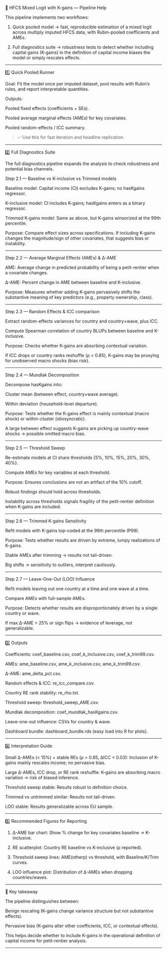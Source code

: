 📖 HFCS Mixed Logit with K-gains — Pipeline Help

This pipeline implements two workflows:

1. Quick pooled model → fast, reproducible estimation of a mixed logit across multiply imputed HFCS data, with Rubin-pooled coefficients and AMEs.


2. Full diagnostics suite → robustness tests to detect whether including capital gains (K-gains) in the definition of capital income biases the model or simply rescales effects.




---

1️⃣ Quick Pooled Runner

Goal: Fit the model once per imputed dataset, pool results with Rubin’s rules, and report interpretable quantities.

Outputs:

Pooled fixed effects (coefficients + SEs).

Pooled average marginal effects (AMEs) for key covariates.

Pooled random-effects / ICC summary.



> ✅ Use this for fast iteration and headline replication.




---

2️⃣ Full Diagnostics Suite

The full diagnostics pipeline expands the analysis to check robustness and potential bias channels.

Step 2.1 — Baseline vs K-inclusive vs Trimmed models

Baseline model: Capital income (CI) excludes K-gains; no hasKgains regressor.

K-inclusive model: CI includes K-gains; hasKgains enters as a binary regressor.

Trimmed K-gains model: Same as above, but K-gains winsorized at the 99th percentile.


Purpose: Compare effect sizes across specifications. If including K-gains changes the magnitude/sign of other covariates, that suggests bias or instability.


---

Step 2.2 — Average Marginal Effects (AMEs) & Δ-AME

AME: Average change in predicted probability of being a petit-rentier when a covariate changes.

Δ-AME: Percent change in AME between baseline and K-inclusive.


Purpose: Measures whether adding K-gains pervasively shifts the substantive meaning of key predictors (e.g., property ownership, class).


---

Step 2.3 — Random Effects & ICC comparison

Extract random-effects variances for country and country×wave, plus ICC.

Compute Spearman correlation of country BLUPs between baseline and K-inclusive.


Purpose: Checks whether K-gains are absorbing contextual variation.

If ICC drops or country ranks reshuffle (ρ < 0.85), K-gains may be proxying for unobserved macro shocks (bias risk).



---

Step 2.4 — Mundlak Decomposition

Decompose hasKgains into:

Cluster mean (between effect, country×wave average).

Within deviation (household-level departure).



Purpose: Tests whether the K-gains effect is mainly contextual (macro shock) or within-cluster (idiosyncratic).

A large between effect suggests K-gains are picking up country-wave shocks → possible omitted macro bias.



---

Step 2.5 — Threshold Sweep

Re-estimate models at CI share thresholds {5%, 10%, 15%, 20%, 30%, 40%}.

Compute AMEs for key variables at each threshold.


Purpose: Ensures conclusions are not an artifact of the 10% cutoff.

Robust findings should hold across thresholds.

Instability across thresholds signals fragility of the petit-rentier definition when K-gains are included.



---

Step 2.6 — Trimmed K-gains Sensitivity

Refit models with K-gains top-coded at the 99th percentile (P99).


Purpose: Tests whether results are driven by extreme, lumpy realizations of K-gains.

Stable AMEs after trimming → results not tail-driven.

Big shifts → sensitivity to outliers, interpret cautiously.



---

Step 2.7 — Leave-One-Out (LOO) Influence

Refit models leaving out one country at a time and one wave at a time.

Compare AMEs with full-sample AMEs.


Purpose: Detects whether results are disproportionately driven by a single country or wave.

If max Δ-AME > 25% or sign flips → evidence of leverage, not generalizable.



---

3️⃣ Outputs

Coefficients: coef_baseline.csv, coef_k_inclusive.csv, coef_k_trim99.csv.

AMEs: ame_baseline.csv, ame_k_inclusive.csv, ame_k_trim99.csv.

Δ-AME: ame_delta_pct.csv.

Random effects & ICC: re_icc_compare.csv.

Country RE rank stability: re_rho.txt.

Threshold sweep: threshold_sweep_AME.csv.

Mundlak decomposition: coef_mundlak_hasKgains.csv.

Leave-one-out influence: CSVs for country & wave.

Dashboard bundle: dashboard_bundle.rds (easy load into R for plots).



---

4️⃣ Interpretation Guide

Small Δ-AMEs (< 15%) + stable REs (ρ > 0.85, ΔICC < 0.03): Inclusion of K-gains mainly rescales income; no pervasive bias.

Large Δ-AMEs, ICC drop, or RE rank reshuffle: K-gains are absorbing macro variation → risk of biased inference.

Threshold sweep stable: Results robust to definition choice.

Trimmed vs untrimmed similar: Results not tail-driven.

LOO stable: Results generalizable across EU sample.



---

5️⃣ Recommended Figures for Reporting

1. Δ-AME bar chart: Show % change for key covariates baseline → K-inclusive.


2. RE scatterplot: Country RE baseline vs K-inclusive (ρ reported).


3. Threshold sweep lines: AME(otherp) vs threshold, with Baseline/K/Trim curves.


4. LOO influence plot: Distribution of Δ-AMEs when dropping countries/waves.




---

🔑 Key takeaway

The pipeline distinguishes between:

Benign rescaling (K-gains change variance structure but not substantive effects).

Pervasive bias (K-gains alter other coefficients, ICC, or contextual effects).


This helps decide whether to include K-gains in the operational definition of capital income for petit-rentier analysis.


---

